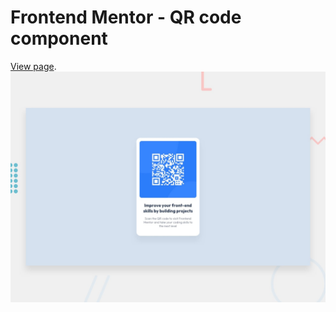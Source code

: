 # Frontend Mentor - QR code component
[View page](https://facundojperalta.github.io/qr-code-component/).
![Design preview for the QR code component coding challenge](./design/desktop-preview.jpg)
